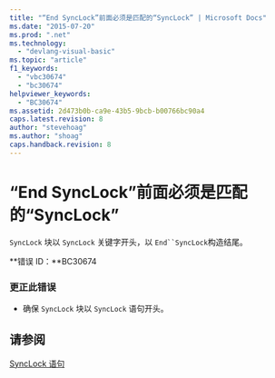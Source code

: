 ```yaml
---
title: "“End SyncLock”前面必须是匹配的“SyncLock” | Microsoft Docs"
ms.date: "2015-07-20"
ms.prod: ".net"
ms.technology: 
  - "devlang-visual-basic"
ms.topic: "article"
f1_keywords: 
  - "vbc30674"
  - "bc30674"
helpviewer_keywords: 
  - "BC30674"
ms.assetid: 2d473b0b-ca9e-43b5-9bcb-b00766bc90a4
caps.latest.revision: 8
author: "stevehoag"
ms.author: "shoag"
caps.handback.revision: 8
---
```

# “End SyncLock”前面必须是匹配的“SyncLock”
`SyncLock` 块以 `SyncLock` 关键字开头，以 `End``SyncLock`构造结尾。  
  
 **错误 ID：**BC30674  
  
### 更正此错误  
  
-   确保 `SyncLock` 块以 `SyncLock` 语句开头。  
  
## 请参阅  
 [SyncLock 语句](../../visual-basic/language-reference/statements/synclock-statement.md)